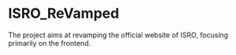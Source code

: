 # ISRO_ReVamped

The project aims at revamping the official website of ISRO, focusing primarily on the frontend. 
